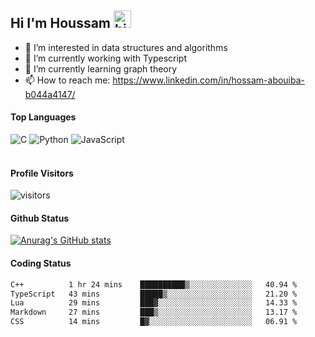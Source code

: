 ## Hi I'm Houssam <img src="https://user-images.githubusercontent.com/1303154/88677602-1635ba80-d120-11ea-84d8-d263ba5fc3c0.gif" width="28px" alt="hi">

- 👀 I’m interested in data structures and algorithms
- 🔭 I’m currently working with Typescript
- 🌱 I’m currently learning graph theory
- 📫 How to reach me: https://www.linkedin.com/in/hossam-abouiba-b044a4147/

#### Top Languages

![C](https://img.shields.io/badge/c-%2300599C.svg?style=for-the-badge&logo=c&logoColor=white)
![Python](https://img.shields.io/badge/python-%2314354C.svg?style=for-the-badge&logo=python&logoColor=white)
![JavaScript](https://img.shields.io/badge/javascript-%23323330.svg?style=for-the-badge&logo=javascript&logoColor=%23F7DF1E)
<br />
<br />
#### Profile Visitors
![visitors](https://visitor-badge.glitch.me/badge?page_id=project-HOSSAM.project-HOSSAM)

#### Github Status
[![Anurag's GitHub stats](https://github-readme-stats.vercel.app/api?username=0xPride&theme=tokyonight)](https://github.com/anuraghazra/github-readme-stats)

#### Coding Status
<!--START_SECTION:waka-->

```txt
C++          1 hr 24 mins    ██████████▒░░░░░░░░░░░░░░   40.94 %
TypeScript   43 mins         █████▒░░░░░░░░░░░░░░░░░░░   21.20 %
Lua          29 mins         ███▓░░░░░░░░░░░░░░░░░░░░░   14.33 %
Markdown     27 mins         ███▒░░░░░░░░░░░░░░░░░░░░░   13.17 %
CSS          14 mins         █▓░░░░░░░░░░░░░░░░░░░░░░░   06.91 %
```

<!--END_SECTION:waka-->
